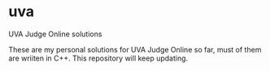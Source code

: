 uva
===

UVA Judge Online solutions

These are my personal solutions for UVA Judge Online so far, must of them are wriiten in C++.
This repository will keep updating.
